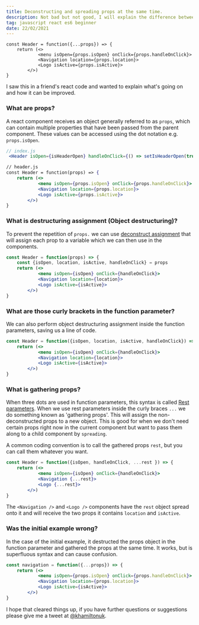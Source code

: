 ```yaml
---
title: Deconstructing and spreading props at the same time.
description: Not bad but not good, I will explain the difference between deconstructing and spreading within function parameters
tag: javascript react es6 beginner
date: 22/02/2021
---
```


```
const Header = function({...props}) => {
    return (<>
            <menu isOpen={props.isOpen} onClick={props.handleOnClick}>
            <Navigation location={props.location}>
            <Logo isActive={props.isActive}>
        </>)
}
```

I saw this in a friend's react code and wanted to explain what's going on and how it can be improved.

### What are props?

A react component receives an object generally referred to as `props`, which can contain multiple properties that have been passed from the parent component.
These values can be accessed using the dot notation e.g. `props.isOpen`.

```jsx
// index.js
 <Header isOpen={isHeaderOpen} handleOnClick={() => setIsHeaderOpen(true)} isActive={isLogoActive} location={location}>

// header.js
const Header = function(props) => {
    return (<>
            <menu isOpen={props.isOpen} onClick={props.handleOnClick}>
            <Navigation location={props.location}>
            <Logo isActive={props.isActive}>
        </>)
}
```

### What is destructuring assignment (Object destructuring)?

To prevent the repetition of `props.` we can use [deconstruct assignment](https://developer.mozilla.org/en-US/docs/Web/JavaScript/Reference/Operators/Destructuring_assignment) that will assign each prop to a variable which we can then use in the components.

```jsx
const Header = function(props) => {
    const {isOpen, location, isActive, handleOnClick} = props
    return (<>
            <menu isOpen={isOpen} onClick={handleOnClick}>
            <Navigation location={location}>
            <Logo isActive={isActive}>
        </>)
}
```

### What are those curly brackets in the function parameter?

We can also perform object destructuring assignment inside the function parameters, saving us a line of code.

```jsx
const Header = function({isOpen, location, isActive, handleOnClick}) => {
    return (<>
            <menu isOpen={isOpen} onClick={handleOnClick}>
            <Navigation location={location}>
            <Logo isActive={isActive}>
        </>)
}
```

### What is gathering props?

When three dots are used in function parameters, this syntax is called [Rest parameters](https://developer.mozilla.org/en-US/docs/Web/JavaScript/Reference/Functions/rest_parameters).
When we use rest parameters inside the curly braces `...` we do something known as 'gathering props'.
This will assign the non-deconstructed props to a new object.
This is good for when we don't need certain props right now in the current component but want to pass them along to a child component by `spreading`.

A common coding convention is to call the gathered props `rest`, but you can call them whatever you want.

```jsx
const Header = function({isOpen, handleOnClick, ...rest }) => {
    return (<>
            <menu isOpen={isOpen} onClick={handleOnClick}>
            <Navigation {...rest}>
            <Logo {...rest}>
        </>)
}
```

The `<Navigation />` and `<Logo />` components have the `rest` object spread onto it and will receive the two props it contains `location` and `isActive`.

### Was the initial example wrong?

In the case of the initial example, it destructed the props object in the function parameter and gathered the props at the same time. It works, but is superfluous syntax and can cause confusion.

```jsx
const navigation = function({...props}) => {
    return (<>
            <menu isOpen={props.isOpen} onClick={props.handleOnClick}>
            <Navigation location={props.location}>
            <Logo isActive={isActive}>
        </>)
}
```

I hope that cleared things up, if you have further questions or suggestions please give me a tweet at [@khamiltonuk](https://twitter.com/khamiltonuk).
